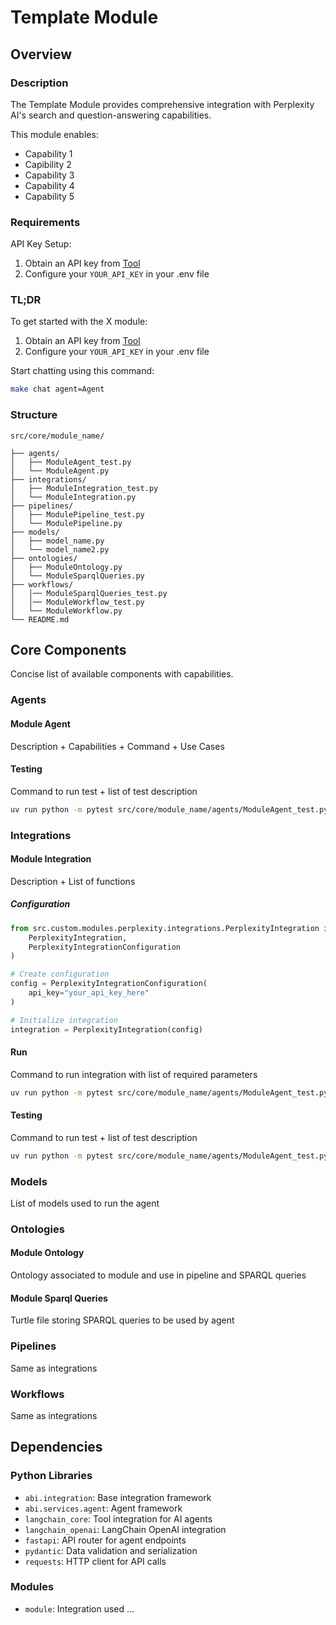 # Template Module

## Overview

### Description

The Template Module provides comprehensive integration with Perplexity AI's search and question-answering capabilities. 

This module enables:
- Capability 1
- Capibility 2
- Capability 3
- Capability 4
- Capability 5

### Requirements

API Key Setup:
1. Obtain an API key from [Tool](https://www.linktoapikey.com/)
2. Configure your `YOUR_API_KEY` in your .env file

### TL;DR

To get started with the X module:

1. Obtain an API key from [Tool](https://www.linktoapikey.com/)
2. Configure your `YOUR_API_KEY` in your .env file

Start chatting using this command:
```bash
make chat agent=Agent
```

### Structure

```
src/core/module_name/

├── agents/                         
│   ├── ModuleAgent_test.py               
│   └── ModuleAgent.py          
├── integrations/                    
│   ├── ModuleIntegration_test.py          
│   └── ModuleIntegration.py     
├── pipelines/                     
│   ├── ModulePipeline_test.py          
│   └── ModulePipeline.py           
├── models/                         
│   ├── model_name.py                
│   └── model_name2.py                
├── ontologies/                     
│   ├── ModuleOntology.py            
│   └── ModuleSparqlQueries.py                          
├── workflows/   
│   │── ModuleSparqlQueries_test.py                      
│   │── ModuleWorkflow_test.py      
│   └── ModuleWorkflow.py      
└── README.md                       
```

## Core Components
Concise list of available components with capabilities.

### Agents

#### Module Agent
Description + Capabilities + Command + Use Cases

#### Testing
Command to run test + list of test description
```bash
uv run python -m pytest src/core/module_name/agents/ModuleAgent_test.py
```

### Integrations

#### Module Integration
Description + List of functions

##### Configuration

```python
from src.custom.modules.perplexity.integrations.PerplexityIntegration import (
    PerplexityIntegration,
    PerplexityIntegrationConfiguration
)

# Create configuration
config = PerplexityIntegrationConfiguration(
    api_key="your_api_key_here"
)

# Initialize integration
integration = PerplexityIntegration(config)
```

#### Run
Command to run integration with list of required parameters
```bash
uv run python -m pytest src/core/module_name/agents/ModuleAgent_test.py
```

#### Testing
Command to run test + list of test description
```bash
uv run python -m pytest src/core/module_name/agents/ModuleAgent_test.py
```
### Models
List of models used to run the agent

### Ontologies

#### Module Ontology

Ontology associated to module and use in pipeline and SPARQL queries

#### Module Sparql Queries

Turtle file storing SPARQL queries to be used by agent

### Pipelines
Same as integrations

### Workflows
Same as integrations

## Dependencies

### Python Libraries
- `abi.integration`: Base integration framework
- `abi.services.agent`: Agent framework
- `langchain_core`: Tool integration for AI agents
- `langchain_openai`: LangChain OpenAI integration
- `fastapi`: API router for agent endpoints
- `pydantic`: Data validation and serialization
- `requests`: HTTP client for API calls

### Modules

- `module`: Integration used ...